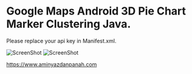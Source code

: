 # Google Maps Android 3D Pie Chart Marker Clustering Java.

Please replace your api key in Manifest.xml.


![ScreenShot](https://www.aminyazdanpanah.com/public/images/2.jpg "Main Activity")
![ScreenShot](https://www.aminyazdanpanah.com/public/images/4.jpg "Main Activity")


https://www.aminyazdanpanah.com
